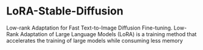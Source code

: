 # LoRA-Stable-Diffusion
Low-rank Adaptation for Fast Text-to-Image Diffusion Fine-tuning. Low-Rank Adaptation of Large Language Models (LoRA) is a training method that accelerates the training of large models while consuming less memory
